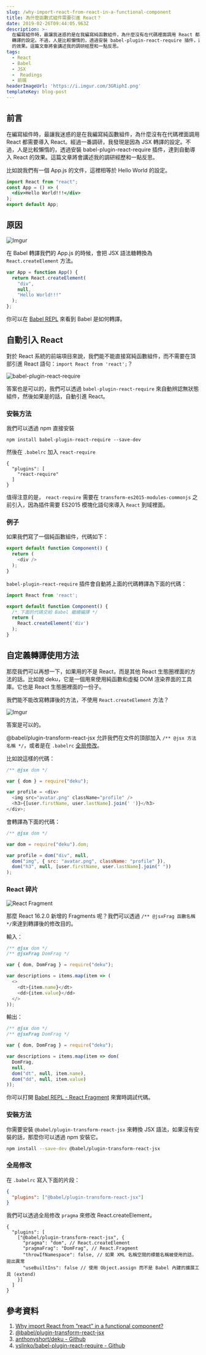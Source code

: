 ```yaml
---
slug: /why-import-react-from-react-in-a-functional-component
title: 為什麼函數式組件需要引進 React？
date: 2019-02-26T09:44:05.963Z
description: >-
  在編寫組件時，最讓我迷惑的是在我編寫純函數組件，為什麼沒有在代碼裡面調用 React 都需要導入 React。經過一番調研，我發現是因為 JSX
  轉譯的設定。不過，人是比較懶惰的，透過安裝 babel-plugin-react-require 插件，達到自動導入 React
  的效果。這篇文章將會講述我的調研經歷和一點反思。
tags:
  - React
  - Babel
  - JSX
  -  Readings
  - 前端
headerImageUrl: 'https://i.imgur.com/3GRiphI.png'
templateKey: blog-post
---
```

## 前言

在編寫組件時，最讓我迷惑的是在我編寫純函數組件，為什麼沒有在代碼裡面調用 React 都需要導入 React。經過一番調研，我發現是因為 JSX 轉譯的設定。不過，人是比較懶惰的，透過安裝 babel-plugin-react-require 插件，達到自動導入 React 的效果。這篇文章將會講述我的調研經歷和一點反思。

比如說我們有一個 App.js 的文件，這裡相等於 Hello World 的設定。

```jsx
import React from "react";
const App = () => (
  <div>Hello World!!!</div>
);
export default App;
```

## 原因

![Imgur](https://i.imgur.com/MfkWgON.jpg)

在 Babel 轉譯我們的 App.js 的時候，會把 JSX 語法糖轉換為 `React.createElement` 方法。

```js
var App = function App() {
  return React.createElement(
    "div",
    null,
    "Hello World!!!"
  );
};
```

你可以在 [Babel REPL](https://babeljs.io/repl#?babili=false&browsers=&build=&builtIns=false&spec=false&loose=false&code_lz=JYWwDg9gTgLgBAJQKYEMDG8BmUIjgIilQ3wG40IA7AZ3gEEww4BeOACgEoWA-duOADwATYADduACSQAbaRDgB1aNKEBCdQID0I8R1JIAHpFhwhSTCgCu0-o1JA&debug=false&forceAllTransforms=false&shippedProposals=false&circleciRepo=&evaluate=false&fileSize=false&timeTravel=true&sourceType=module&lineWrap=true&presets=react&prettier=false&targets=&version=7.3.3) 來看到 Babel 是如何轉譯。

## 自動引入 React

對於 React 系統的前端項目來說，我們能不能直接寫純函數組件，而不需要在頂部引進 React 語句：`import React from 'react';`？

![babel-plugin-react-require](https://i.imgur.com/rkXKmPE.png)

答案也是可以的，我們可以透過 `babel-plugin-react-require` 來自動辨認無狀態組件，然後如果是的話，自動引進 React。

### 安裝方法

我們可以透過 npm 直接安裝

```
npm install babel-plugin-react-require --save-dev
```

然後在 `.babelrc` 加入 `react-require`

```
{
  "plugins": [
    "react-require"
  ]
}
```

值得注意的是， `react-require` 需要在 `transform-es2015-modules-commonjs` 之前引入，因為插件需要 ES2015 模塊化語句來導入 `React` 到域裡面。

### 例子

如果我們寫了一個純函數組件，代碼如下：

```js
export default function Component() {
  return (
    <div />
  );
}
```

`babel-plugin-react-require` 插件會自動將上面的代碼轉譯為下面的代碼：

```js
import React from 'react';

export default function Component() {
  /* 下面的代碼交給 Babel 繼續編譯 */
  return (
    React.createElement('div')
  );
}
```

## 自定義轉譯使用方法

那麼我們可以再想一下，如果用的不是 React，而是其他 React 生態圈裡面的方法的話。比如說 deku，它是一個用來使用純函數和虛擬 DOM 渲染界面的工具庫。它也是 React 生態圈裡面的一份子。

我們能不能改寫轉譯後的方法，不使用 `React.createElement` 方法？

![Imgur](https://i.imgur.com/x4bpCgf.png)

答案是可以的。

@babel/plugin-transform-react-jsx 允許我們在文件的頂部加入 `/** @jsx 方法名稱 */`，或者是在 `.babelrc` [全局修改](#全局修改)。

比如說這樣的代碼：

```js
/** @jsx dom */

var { dom } = require("deku");

var profile = <div>
  <img src="avatar.png" className="profile" />
  <h3>{[user.firstName, user.lastName].join(' ')}</h3>
</div>;
```

會轉譯為下面的代碼：

```js
/** @jsx dom */

var dom = require("deku").dom;

var profile = dom("div", null,
  dom("img", { src: "avatar.png", className: "profile" }),
  dom("h3", null, [user.firstName, user.lastName].join(" "))
);
```

### React 碎片

![React Fragment](https://i.imgur.com/TFKZdMK.png)

那麼 React 16.2.0 新增的 Fragments 呢？我們可以透過 `/** @jsxFrag 函數名稱 */`來達到轉譯後的修改目的。

輸入：

```js
/** @jsx dom */
/** @jsxFrag DomFrag */

var { dom, DomFrag } = require("deku");

var descriptions = items.map(item => (
  <>
    <dt>{item.name}</dt>
    <dd>{item.value}</dd>
  </>
));
```

輸出：

```js
/** @jsx dom */
/** @jsxFrag DomFrag */

var { dom, DomFrag } = require("deku");

var descriptions = items.map(item => dom(
  DomFrag,
  null,
  dom("dt", null, item.name),
  dom("dd", null, item.value)
));
```

你可以打開 [Babel REPL - React Fragment](https://babeljs.io/repl#?babili=false&browsers=&build=&builtIns=false&spec=false&loose=false&code_lz=PQKhAIAECsGcA9wBMD2BbcJigjBAxAJwEMBzcAEXSLM2ACgA3Yw8Ab2XQBpLqTyAvuAC84QgFMAjgFcAlhIAUAIiTiA1tKUBKANxMWycbADGhWQAcALrJQA7WCPCzL4tLAB0aYuYXPXIgD5wBXBwAB4g0PCkSwC2PzR3W2I0cQEw4BjI0LCkJDiE92YAG2k0jLzIjICtXSA&debug=false&forceAllTransforms=false&shippedProposals=false&circleciRepo=&evaluate=false&fileSize=false&timeTravel=true&sourceType=module&lineWrap=true&presets=react&prettier=true&targets=&version=7.3.3) 來實時調試代碼。

### 安裝方法

你需要安裝 `@babel/plugin-transform-react-jsx` 來轉換 JSX 語法，如果沒有安裝的話，那麼你可以透過 npm 安裝它。

```bash
npm install --save-dev @babel/plugin-transform-react-jsx
```

### 全局修改

在 `.babelrc` 寫入下面的片段：

```json
{
  "plugins": ["@babel/plugin-transform-react-jsx"]
}
```

我們可以透過全局修改 `pragma` 來修改 React.createElement，

```
{
  "plugins": [
    ["@babel/plugin-transform-react-jsx", {
      "pragma": "dom", // React.createElement
      "pragmaFrag": "DomFrag", // React.Fragment
      "throwIfNamespace": false, // 如果 XML 名稱空間的標籤名稱被使用的話，拋出異常
      "useBuiltIns": false // 使用 Object.assign 而不是 Babel 內建的擴展工具 (extend)
    }]
  ]
}
```

## 參考資料

1. [Why import React from “react” in a functional component?](https://hackernoon.com/why-import-react-from-react-in-a-functional-component-657aed821f7a)
1. [@babel/plugin-transform-react-jsx](https://babeljs.io/docs/en/babel-plugin-transform-react-jsx)
1. [anthonyshort/deku - Github](https://github.com/anthonyshort/deku#readme)
1. [vslinko/babel-plugin-react-require - Github](https://github.com/vslinko/babel-plugin-react-require)
